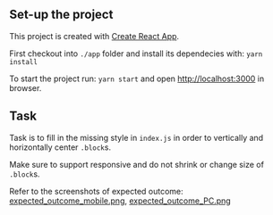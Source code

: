 ## Set-up the project

This project is created with [Create React App](https://github.com/facebook/create-react-app).

First checkout into `./app` folder and install its dependecies with: `yarn install`

To start the project run: `yarn start` and open [http://localhost:3000](http://localhost:3000) in browser.

## Task

Task is to fill in the missing style in `index.js` in order to vertically and horizontally center `.block`s.

Make sure to support responsive and do not shrink or change size of `.block`s.

Refer to the screenshots of expected outcome: [expected_outcome_mobile.png](expected_outcome_mobile.png), [expected_outcome_PC.png](expected_outcome_PC.png)
